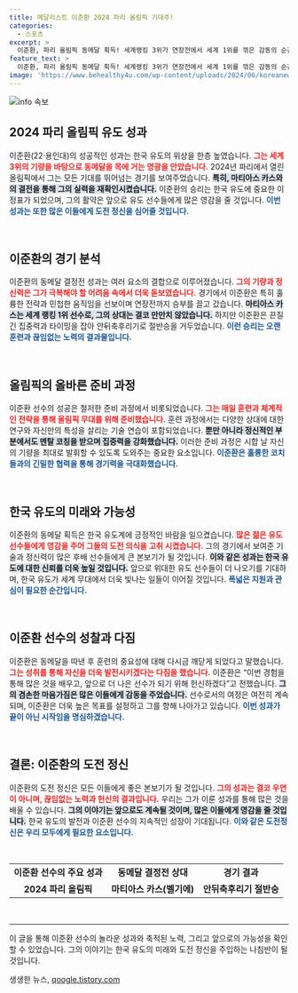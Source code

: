 ```yaml
---
title: 메달리스트 이준환 2024 파리 올림픽 기대주!
categories:
  - 스포츠
excerpt: >
  이준환, 파리 올림픽 동메달 획득! 세계랭킹 3위가 연장전에서 세계 1위를 꺾은 감동의 순간, 유도의 새 역사를 썼다. 클릭해서 자세히 알아보세요!
feature_text: >
  이준환, 파리 올림픽 동메달 획득! 세계랭킹 3위가 연장전에서 세계 1위를 꺾은 감동의 순간, 유도의 새 역사를 썼다. 클릭해서 자세히 알아보세요!
image: 'https://www.behealthy4u.com/wp-content/uploads/2024/06/koreanews.jpg'
---
```


<p><img src="https://www.behealthy4u.com/wp-content/uploads/2024/06/koreanews.jpg" alt="info 속보" /></p>

<h2 data-ke-size="size26">2024 파리 올림픽 유도 성과</h2>

<p data-ke-size="size16">이준환(22·용인대)의 성공적인 성과는 한국 유도의 위상을 한층 높였습니다. <b><span style="color: #ee2323;">그는 세계 3위의 기량을 바탕으로 동메달을 목에 거는 영광을 안았습니다.</span></b> 2024년 파리에서 열린 올림픽에서 그는 모든 기대를 뛰어넘는 경기를 보여주었습니다. <b><span style="background-color: #21538527;">특히, 마티아스 카스와의 결전을 통해 그의 실력을 재확인시켰습니다.</span></b> 이준환의 승리는 한국 유도에 중요한 이정표가 되었으며, 그의 활약은 앞으로 유도 선수들에게 많은 영감을 줄 것입니다. <b><span style="color: #1a5490;">이번 성과는 또한 많은 이들에게 도전 정신을 심어줄 것입니다.</span></b></p>

<p data-ke-size="size16">&nbsp;</p>

<h2 data-ke-size="size26">이준환의 경기 분석</h2>

<p data-ke-size="size16">이준환의 동메달 결정전 성과는 여러 요소의 결합으로 이루어졌습니다. <b><span style="color: #ee2323;">그의 기량과 정신력은 그가 극복해야 할 어려움 속에서 더욱 돋보였습니다.</span></b> 경기에서 이준환은 특히 훌륭한 전략과 민첩한 움직임을 선보이며 연장전까지 승부를 끌고 갔습니다. <b><span style="background-color: #21538527;">마티아스 카스는 세계 랭킹 1위 선수로, 그의 상대는 결코 만만치 않았습니다.</span></b> 하지만 이준환은 끈질긴 집중력과 타이밍을 잡아 안뒤축후리기로 절반승을 거두었습니다. <b><span style="color: #1a5490;">이런 승리는 오랜 훈련과 끊임없는 노력의 결과물입니다.</span></b></p>

<p data-ke-size="size16">&nbsp;</p>

<h2 data-ke-size="size26">올림픽의 올바른 준비 과정</h2>

<p data-ke-size="size16">이준환 선수의 성공은 철저한 준비 과정에서 비롯되었습니다. <b><span style="color: #ee2323;">그는 매일 훈련과 체계적인 전략을 통해 올림픽 무대를 위해 준비했습니다.</span></b> 훈련 과정에서는 다양한 상대에 대한 연구와 자신만의 특성을 살리는 기술 연습이 포함되었습니다. <b><span style="background-color: #21538527;">뿐만 아니라 정신적인 부분에서도 멘탈 코칭을 받으며 집중력을 강화했습니다.</span></b> 이러한 준비 과정은 시합 날 자신의 기량을 최대로 발휘할 수 있도록 도와주는 중요한 요소입니다. <b><span style="color: #1a5490;">이준환은 훌륭한 코치들과의 긴밀한 협력을 통해 경기력을 극대화했습니다.</span></b></p>

<p data-ke-size="size16">&nbsp;</p>

<h2 data-ke-size="size26">한국 유도의 미래와 가능성</h2>

<p data-ke-size="size16">이준환의 동메달 획득은 한국 유도계에 긍정적인 바람을 일으켰습니다. <b><span style="color: #ee2323;">많은 젊은 유도 선수들에게 영감을 주어 그들의 도전 의식을 고취 시켰습니다.</span></b> 그의 경기에서 보여준 기술과 정신력이 많은 후배 선수들에게 큰 본보기가 될 것입니다. <b><span style="background-color: #21538527;">이와 같은 성과는 한국 유도에 대한 신뢰를 더욱 높일 것입니다.</span></b> 앞으로 위대한 유도 선수들이 더 나오기를 기대하며, 한국 유도가 세계 무대에서 더욱 빛나는 일들이 이어질 것입니다. <b><span style="color: #1a5490;">폭넓은 지원과 관심이 필요한 순간입니다.</span></b></p>

<p data-ke-size="size16">&nbsp;</p>

<h2 data-ke-size="size26">이준환 선수의 성찰과 다짐</h2>

<p data-ke-size="size16">이준환은 동메달을 따낸 후 훈련의 중요성에 대해 다시금 깨닫게 되었다고 말했습니다. <b><span style="color: #ee2323;">그는 성취를 통해 자신을 더욱 발전시키겠다는 다짐을 했습니다.</span></b> 이준환은 “이번 경험을 통해 많은 것을 배우고, 앞으로 더 나은 선수가 되기 위해 헌신하겠다”고 전했습니다. <b><span style="background-color: #21538527;">그의 겸손한 마음가짐은 많은 이들에게 감동을 주었습니다.</span></b> 선수로서의 여정은 여전히 계속되며, 이준환은 더욱 높은 목표를 설정하고 그를 향해 나아가고 있습니다. <b><span style="color: #1a5490;">이번 성과가 끝이 아닌 시작임을 명심하겠습니다.</span></b></p>

<p data-ke-size="size16">&nbsp;</p>

<h2 data-ke-size="size26">결론: 이준환의 도전 정신</h2>

<p data-ke-size="size16">이준환의 도전 정신은 모든 이들에게 좋은 본보기가 될 것입니다. <b><span style="color: #ee2323;">그의 성과는 결코 우연이 아니며, 끊임없는 노력과 헌신의 결과입니다.</span></b> 우리는 그가 이룬 성과를 통해 많은 것을 배울 수 있습니다. <b><span style="background-color: #21538527;">그의 이야기는 앞으로도 계속될 것이며, 많은 이들에게 영감을 줄 것입니다.</span></b> 한국 유도의 발전과 이준환 선수의 지속적인 성장이 기대됩니다. <b><span style="color: #1a5490;">이와 같은 도전정신은 우리 모두에게 필요한 요소입니다.</span></b></p>

<p data-ke-size="size16">&nbsp;</p>

<table style="width: 100%;">
<tr>
<td style="text-align: center; height: 17px;"><b>이준환 선수의 주요 성과</b></td>
<td style="text-align: center; height: 17px;"><b>동메달 결정전 상대</b></td>
<td style="text-align: center; height: 17px;"><b>경기 결과</b></td>
</tr>
<tr>
<td style="text-align: center; height: 17px;"><b>2024 파리 올림픽</b></td>
<td style="text-align: center; height: 17px;"><b>마티아스 카스(벨기에)</b></td>
<td style="text-align: center; height: 17px;"><b>안뒤축후리기 절반승</b></td>
</tr>
</table>

<p data-ke-size="size16">&nbsp;</p>

<hr />

<p data-ke-size="size16">이 글을 통해 이준환 선수의 놀라운 성과와 축적된 노력, 그리고 앞으로의 가능성을 확인할 수 있었습니다. 그의 이야기는 한국 유도의 미래와 도전 정신을 주입하는 나침반이 될 것입니다.</p>
생생한 뉴스, <a href="https://qoogle.tistory.com" rel="dofollow">qoogle.tistory.com</a>


